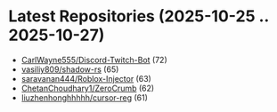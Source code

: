 # Latest Repositories (2025-10-25 .. 2025-10-27)

- [CarlWayne555/Discord-Twitch-Bot](https://github.com/CarlWayne555/Discord-Twitch-Bot) (72)
- [vasiliy809/shadow-rs](https://github.com/vasiliy809/shadow-rs) (65)
- [saravanan444/Roblox-Injector](https://github.com/saravanan444/Roblox-Injector) (63)
- [ChetanChoudhary1/ZeroCrumb](https://github.com/ChetanChoudhary1/ZeroCrumb) (62)
- [liuzhenhonghhhhh/cursor-reg](https://github.com/liuzhenhonghhhhh/cursor-reg) (61)
